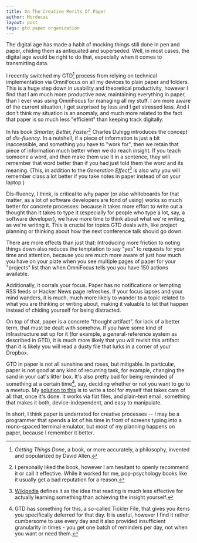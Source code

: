 ```yaml
---
title: On The Creative Merits Of Paper
author: Mordecai
layout: post
tags: gtd paper organization
---
```


The digital age has made a habit of mocking things still done in pen and paper,
chiding them as antiquated and superseded. Well, in most cases, the digital age
would be right to do that, especially when it comes to transmitting data. 

I recently switched my GTD[^1] process from relying on technical implementation
via OmniFocus on all my devices to plain paper and folders. This is a huge step
down in usability and theoretical productivity, however I find that I am much
more productive now, maintaining everything in paper, than I ever was using
OmniFocus for managing all my stuff. I am more aware of the current situation,
I get surprised by less and I get stressed less. And I don't think my situation
is an anomaly, and much more related to the fact that paper is so much less
"efficient" than keeping track digitally. 

In his book _Smarter, Better, Faster_[^2] Charles Duhigg introduces the concept
of _dis-fluency_. In a nutshell, if a piece of information is just a bit
inaccessible, and something you have to "work for", then we retain that piece
of information much better when we do reach insight. If you teach someone a
word, and then make them use it in a sentence, they will remember that word
better than if you had just told them the word and its meaning. (This, in
addition to the _Generation Effect_[^3] is also why you will remember class a
lot better if you take notes in paper instead of on your laptop.) 

Dis-fluency, I think, is critical to why paper (or also whiteboards for that
matter, as a lot of software developers are fond of using) works so much better
for concrete processes: because it takes more effort to write out a thought
than it takes to type it (especially for people who type a lot, say, a software
developer), we have more time to think about what we're writing, as we're
writing it. This is crucial for topics GTD deals with, like project planning or
thinking about how the next conference talk should go down. 

There are more effects than just that: Introducing more friction to noting
things down also reduces the temptation to say "yes" to requests for your time
and attention, because you are much more aware of just how much you have on
your plate when you see multiple pages of paper for your "projects" list than
when OmniFocus tells you you have 150 actions available. 

Additionally, it corrals your focus. Paper has no notifications or tempting RSS
feeds or Hacker News page refreshes. If your focus lapses and your mind
wanders, it is much, much more likely to wander to a topic related to what you
are thinking or writing about, making it valuable to let that happen instead of
chiding yourself for being distracted. 

On top of that, paper is a concrete "thought artifact", for lack of a better
term, that must be dealt with somehow. If you have some kind of infrastructure
set up for it (for example, a general-reference system as described in GTD), it
is much more likely that you will revisit this artifact than it is likely you
will read a dusty file that lurks in a corner of your Dropbox. 

GTD in paper is not all sunshine and roses, but mitigable. In particular, paper
is not good at any kind of recurring task, for example, changing the sand in
your cat's litter box. It's also pretty bad for being reminded of something at
a certain time[^4], say, deciding whether or not you want to go to a meetup.
My [solution to this](https://github.com/mordecaimalignatus/catachronon) is to
write a tool for myself that takes care of all that, once it's done. It works
via flat files, and plain-text email, something that makes it both,
device-independent, and easy to manipulate.

In short, I think paper is underrated for creative processes -- I may be a
programmer that spends a lot of his time in front of screens typing into a
mono-spaced terminal emulator, but most of my planning happens on paper,
because I remember it better.

[^1]: _Getting Things Done_, a book, or more accurately, a philosophy,
     invented and popularized by David Allen.

[^2]: I personally liked the book, however I am hesitant to openly recommend it
      or call it effective. While it worked for me, pop-psychology books like it
      usually get a bad reputation for a reason.

[^3]: [Wikipedia](https://en.wikipedia.org/wiki/Generation_effect) defines it
      as the idea that reading is much less effective for actually learning
      something than achieving the insight yourself. 

[^4]: GTD has something for this, a so-called Tickler File, that gives you
      items you specifically deferred for that day. It is useful, however I find it
      rather cumbersome to use every day and it also provided insufficient
      granularity in times - you get one batch of reminders per day, not when you
      want or need them. 
